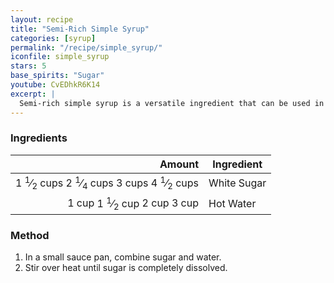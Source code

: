 ```yaml
---
layout: recipe
title: "Semi-Rich Simple Syrup"
categories: [syrup]
permalink: "/recipe/simple_syrup/"
iconfile: simple_syrup
stars: 5
base_spirits: "Sugar"
youtube: CvEDhkR6K14
excerpt: |
  Semi-rich simple syrup is a versatile ingredient that can be used in a variety of cocktails and other drinks.
---
```


### Ingredients

|                                                                                                                                                                                                                                               Amount | Ingredient  |
| ---------------------------------------------------------------------------------------------------------------------------------------------------------------------------------------------------------------------------------------------------: | ----------- |
| <span class="onex active">1 <sup>1</sup>&frasl;<sub>2</sub> cups </span> <span class="onehalfx">2 <sup>1</sup>&frasl;<sub>4</sub> cups </span> <span class="twox">3 cups </span> <span class="threex">4 <sup>1</sup>&frasl;<sub>2</sub> cups </span> | White Sugar |
|                                                                     <span class="onex active">1 cup </span> <span class="onehalfx">1 <sup>1</sup>&frasl;<sub>2</sub> cup </span> <span class="twox">2 cup </span> <span class="threex">3 cup </span> | Hot Water   |

### Method

1. In a small sauce pan, combine sugar and water.
2. Stir over heat until sugar is completely dissolved.

<script type="application/ld+json">
{
  "@context": "https://schema.org",
  "@type": "Recipe",
  "author": "{{ page.author }}",
  "description": "{{ page.excerpt | strip_html | replace: '"', "'" }}",
  "image": "{%- for ingredient in site.data[page.iconfile].images.ingredient limit: 1 -%}{{ ingredient.url }}{%- endfor -%}",
  "recipeIngredient": [  "1.5 cups White Sugar",
  " 1 cup Hot Water"],
  "name": "{{ page.title }}",
  "recipeInstructions": "",
  "recipeYield": "1 cocktail",
  "recipeCategory": "cocktail"
}
</script>
